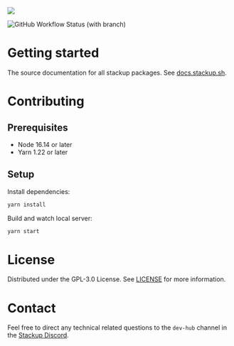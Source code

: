 ![](https://i.imgur.com/P6ZBVNN.png)

![GitHub Workflow Status (with branch)](https://img.shields.io/github/actions/workflow/status/stackup-wallet/docs/pipeline.yml?branch=main)

# Getting started

The source documentation for all stackup packages. See [docs.stackup.sh](https://docs.stackup.sh/).

# Contributing

## Prerequisites

- Node 16.14 or later
- Yarn 1.22 or later

## Setup

Install dependencies:

```bash
yarn install
```

Build and watch local server:

```bash
yarn start
```

# License

Distributed under the GPL-3.0 License. See [LICENSE](./LICENSE) for more information.

# Contact

Feel free to direct any technical related questions to the `dev-hub` channel in the [Stackup Discord](https://discord.gg/FpXmvKrNed).
